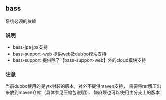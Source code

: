 bass
---------------------------
系统必须的依赖

### 说明

* bass-jpa  jpa支持
* bass-support-web  提供web及dubbo模块支持
* bass-support  提供除了【bass-support-web】外的cloud模块支持

### 注意
当前dubbo使用的是ytx封装的版本，对外不提供maven支持，
需要将rar解压出来放到maven仓库（具体参见压缩包说明），
嫌麻烦也可以使用主分支上的版本






